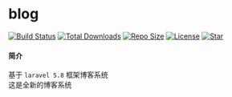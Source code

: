 # blog #
[![Build Status](https://travis-ci.org/chiqing85/blog.svg?branch=master)](https://travis-ci.org/chiqing85/blog)
[![Total Downloads](https://img.shields.io/github/downloads/chiqing85/blog/total.svg)](https://img.shields.io/github/downloads/chiqing85/blog/total.svg)
[![Repo Size](https://img.shields.io/github/repo-size/chiqing85/blog.svg)](https://img.shields.io/github/repo-size/chiqing85/blog.svg)
[![License](https://img.shields.io/github/license/chiqing85/blog.svg)](https://img.shields.io/github/license/chiqing85/blog.svg)
[![Star](https://img.shields.io/github/stars/chiqing85/blog.svg?style=social)](https://img.shields.io/github/stars/chiqing85/blog.svg?style=social)
#### 简介
基于 `laravel 5.8` 框架博客系统<br/>
这是全新的博客系统
